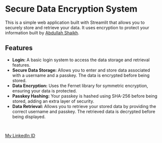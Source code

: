 # Secure Data Encryption System

This is a simple web application built with Streamlit that allows you to securely store and retrieve your data. It uses encryption to protect your information built by [Abdullah Shaikh](https://www.linkedin.com/in/abdullah-shaikh-29699b302/).

## Features

* **Login:** A basic login system to access the data storage and retrieval features.
* **Secure Data Storage:** Allows you to enter and store data associated with a username and a passkey. The data is encrypted before being stored.
* **Data Encryption:** Uses the Fernet library for symmetric encryption, ensuring your data is protected.
* **Passkey Hashing:** Your passkey is hashed using SHA-256 before being stored, adding an extra layer of security.
* **Data Retrieval:** Allows you to retrieve your stored data by providing the correct username and passkey. The retrieved data is decrypted before being displayed.

<br>

[My LinkedIn ID](https://www.linkedin.com/in/abdullah-shaikh-29699b302/)